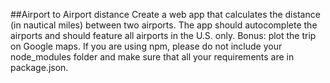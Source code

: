 ##Airport to Airport distance
Create a web app that calculates the distance (in nautical miles) between two airports. The app should autocomplete the airports and should feature all airports in the U.S. only. Bonus: plot the trip on Google maps. If you are using npm, please do not include your node_modules folder and make sure that all your requirements are in package.json.

